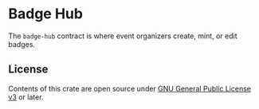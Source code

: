 # Badge Hub

The `badge-hub` contract is where event organizers create, mint, or edit badges.

## License

Contents of this crate are open source under [GNU General Public License v3](https://github.com/st4k3h0us3/badges/blob/master/LICENSE) or later.
